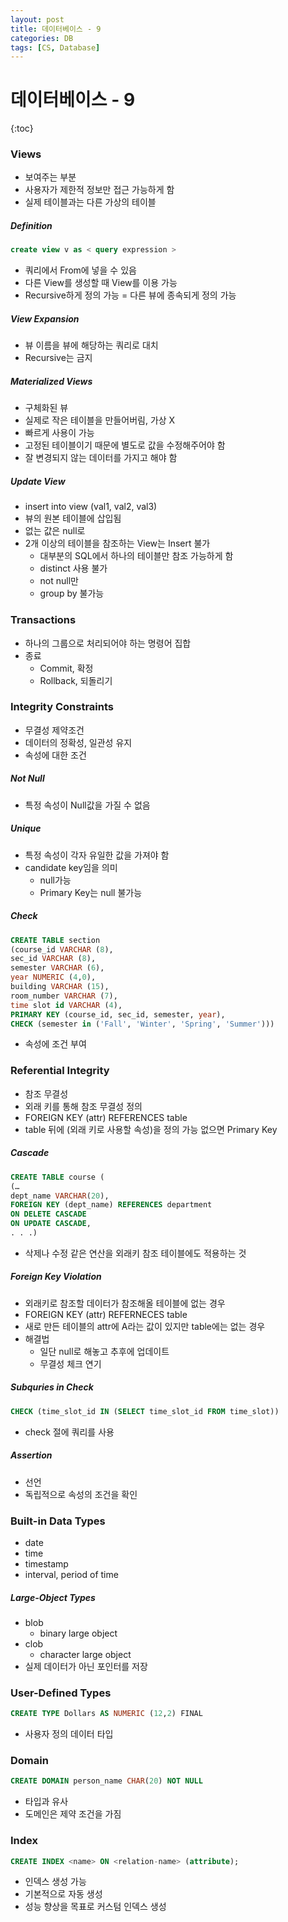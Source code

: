 ```yaml
---
layout: post
title: 데이터베이스 - 9
categories: DB
tags: [CS, Database]
---
```


# 데이터베이스 - 9

{:toc}

### Views

- 보여주는 부분
- 사용자가 제한적 정보만 접근 가능하게 함
- 실제 테이블과는 다른 가상의 테이블

##### Definition

```sql
create view v as < query expression >
```

- 쿼리에서 From에 넣을 수 있음
- 다른 View를 생성할 때 View를 이용 가능
- Recursive하게 정의 가능 = 다른 뷰에 종속되게 정의 가능

##### View Expansion

- 뷰 이름을 뷰에 해당하는 쿼리로 대치
- Recursive는 금지

##### Materialized Views

- 구체화된 뷰
- 실제로 작은 테이블을 만들어버림, 가상 X
- 빠르게 사용이 가능
- 고정된 테이블이기 때문에 별도로 값을 수정해주어야 함
- 잘 변경되지 않는 데이터를 가지고 해야 함

##### Update View

- insert into view (val1, val2, val3)
- 뷰의 원본 테이블에 삽입됨
- 없는 값은 null로
- 2개 이상의 테이블을 참조하는 View는 Insert 불가
  - 대부분의 SQL에서 하나의 테이블만 참조 가능하게 함
  - distinct 사용 불가
  - not null만
  - group by 불가능

### Transactions

- 하나의 그룹으로 처리되어야 하는 명령어 집합
- 종료
  - Commit, 확정
  - Rollback, 되돌리기

### Integrity Constraints

- 무결성 제약조건
- 데이터의 정확성, 일관성 유지
- 속성에 대한 조건

##### Not Null

- 특정 속성이 Null값을 가질 수 없음

##### Unique

- 특정 속성이 각자 유일한 값을 가져야 함
- candidate key임을 의미
  - null가능
  - Primary Key는 null 불가능

##### Check

```sql
CREATE TABLE section
(course_id VARCHAR (8),
sec_id VARCHAR (8),
semester VARCHAR (6),
year NUMERIC (4,0),
building VARCHAR (15),
room_number VARCHAR (7),
time slot id VARCHAR (4),
PRIMARY KEY (course_id, sec_id, semester, year),
CHECK (semester in ('Fall', 'Winter', 'Spring', 'Summer')))
```

- 속성에 조건 부여

### Referential Integrity

- 참조 무결성
- 외래 키를 통해 참조 무결성 정의
- FOREIGN KEY (attr) REFERENCES table
- table 뒤에 (외래 키로 사용할 속성)을 정의 가능 없으면 Primary Key

##### Cascade

```sql
CREATE TABLE course (
(…
dept_name VARCHAR(20),
FOREIGN KEY (dept_name) REFERENCES department
ON DELETE CASCADE
ON UPDATE CASCADE,
. . .)
```

- 삭제나 수정 같은 연산을 외래키 참조 테이블에도 적용하는 것

##### Foreign Key Violation

- 외래키로 참조할 데이터가 참조해올 테이블에 없는 경우
- FOREIGN KEY (attr) REFERNECES table
- 새로 만든 테이블의 attr에 A라는 값이 있지만 table에는 없는 경우
- 해결법
  - 일단 null로 해놓고 추후에 업데이트
  - 무결성 체크 연기

##### Subquries in Check

```sql
CHECK (time_slot_id IN (SELECT time_slot_id FROM time_slot))
```

- check 절에 쿼리를 사용

##### Assertion

- 선언
- 독립적으로 속성의 조건을 확인

### Built-in Data Types

- date
- time
- timestamp
- interval, period of time

##### Large-Object Types

- blob
  - binary large object
- clob
  - character large object
- 실제 데이터가 아닌 포인터를 저장

### User-Defined Types

```sql
CREATE TYPE Dollars AS NUMERIC (12,2) FINAL
```

- 사용자 정의 데이터 타입

### Domain

```sql
CREATE DOMAIN person_name CHAR(20) NOT NULL
```

- 타입과 유사
- 도메인은 제약 조건을 가짐

### Index

```sql
CREATE INDEX <name> ON <relation-name> (attribute);
```

- 인덱스 생성 가능
- 기본적으로 자동 생성
- 성능 향상을 목표로 커스텀 인덱스 생성
